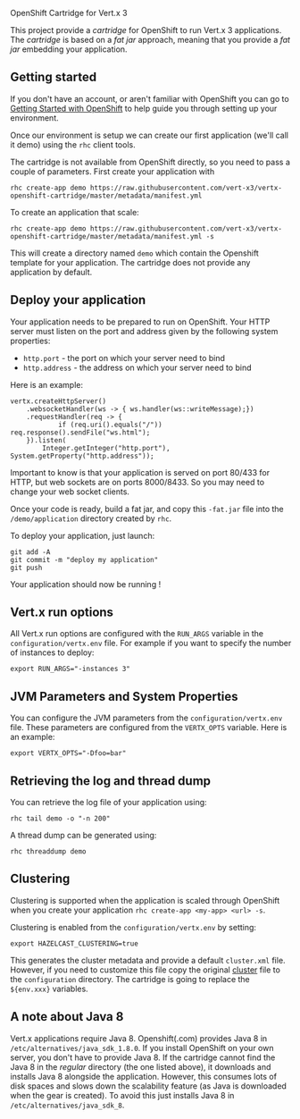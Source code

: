 OpenShift Cartridge for Vert.x 3

This project provide a _cartridge_ for OpenShift to run Vert.x 3 applications. The _cartridge_ is based on a _fat jar_ approach, meaning that you provide a _fat jar_ embedding your application.

## Getting started

If you don't have an account, or aren't familiar with OpenShift you can go to [Getting Started with OpenShift](https://www.openshift.com/get-started/) to help guide you through setting up your environment.

Once our environment is setup we can create our first application (we'll call it demo) using the `rhc` client tools.

The cartridge is not available from OpenShift directly, so you need to pass a couple of parameters. First create your application with

```
rhc create-app demo https://raw.githubusercontent.com/vert-x3/vertx-openshift-cartridge/master/metadata/manifest.yml
```

To create an application that scale:

```
rhc create-app demo https://raw.githubusercontent.com/vert-x3/vertx-openshift-cartridge/master/metadata/manifest.yml -s
```

This will create a directory named `demo` which contain the Openshift template for your application. The cartridge does not provide any application by default.

## Deploy your application

Your application needs to be prepared to run on OpenShift. Your HTTP server must listen on the port and address given by the following system properties:

* `http.port` - the port on which your server need to bind
* `http.address` - the address on which your server need to bind

Here is an example:

```
vertx.createHttpServer()
    .websocketHandler(ws -> { ws.handler(ws::writeMessage);})
    .requestHandler(req -> {
            if (req.uri().equals("/")) req.response().sendFile("ws.html");
    }).listen(
        Integer.getInteger("http.port"), System.getProperty("http.address"));
```

Important to know is that your application is served on port 80/433 for HTTP, but web sockets are on ports 8000/8433. So you may need to change your web socket clients.

Once your code is ready, build a fat jar, and copy this `-fat.jar` file into the `/demo/application` directory created by `rhc`.

To deploy your application, just launch:

```
git add -A
git commit -m "deploy my application"
git push
```

Your application should now be running !

## Vert.x run options

All Vert.x run options are configured with the `RUN_ARGS` variable in the `configuration/vertx.env` file. For example if you want to specify the number of instances to deploy:

```
export RUN_ARGS="-instances 3"
```

## JVM Parameters and System Properties

You can configure the JVM parameters from the `configuration/vertx.env` file. These parameters are configured from the `VERTX_OPTS` variable. Here is an example:

```
export VERTX_OPTS="-Dfoo=bar"
```

## Retrieving the log and thread dump

You can retrieve the log file of your application using:

```
rhc tail demo -o "-n 200"
```

A thread dump can be generated using:

```
rhc threaddump demo
```

## Clustering

Clustering is supported when the application is scaled through OpenShift when you create your application `rhc create-app <my-app> <url> -s`.

Clustering is enabled from the `configuration/vertx.env` by setting:

```
export HAZELCAST_CLUSTERING=true
```

This generates the cluster metadata and provide a default `cluster.xml` file. However, if you need to customize this file copy the original [cluster](https://raw.githubusercontent.com/vert-x3/vertx-openshift-cartridge/initial-work/usr/shared/conf/cluster.xml) file to the `configuration` directory. The cartridge is going to replace the `${env.xxx}` variables.

## A note about Java 8

Vert.x applications require Java 8. Openshift(.com) provides Java 8 in ` /etc/alternatives/java_sdk_1.8.0`. If you install OpenShift on your own server, you don't have to provide Java 8. If the cartridge cannot find the Java 8 in the _regular_ directory (the one listed above), it downloads and installs Java 8 alongside the application. However, this consumes lots of disk spaces and slows down the scalability feature (as Java is downloaded when the gear is created). To avoid this just installs Java 8 in `/etc/alternatives/java_sdk_8`.
